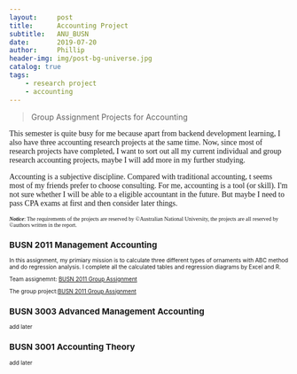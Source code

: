 ```yaml
---
layout:     post
title:      Accounting Project
subtitle:   ANU_BUSN
date:       2019-07-20
author:     Phillip
header-img: img/post-bg-universe.jpg
catalog: true
tags:
    - research project
    - accounting
---
```



> Group Assignment Projects for Accounting

<font face="Times New Roman">
This semester is quite busy for me because apart from backend development learning, I also have three accounting research projects at the same time. Now, since most of research projects have completed, I want to sort out all my current individual and group research accounting projects, maybe I will add more in my further studying.  <br> 

Accounting is a subjective discipline. Compared with traditional accounting, t seems most of my friends prefer to choose consulting. For me, accounting is a tool (or skill). I'm not sure whether I will be able to a eligible accountant in the future. But maybe I need to pass CPA exams at first and then consider later things. </font><br />

<font size="1"><font face="Times New Roman">_**Notice**_: The requirements of the projects are reserved by ©Australian National University, the projects are all reserved by ©authors written in the report.</font><br />

## BUSN 2011 Management Accounting

In this assignment, my primiary mission is to calculate three different types of ornaments with ABC method and do regression analysis. I complete all the calculated tables and regression diagrams by Excel and R.

Team assignemnt: <a href="https://raw.githubusercontent.com/u5656487/u5656487.github.io/master/img/Ass_2011_S1.pdf" target="_blank">BUSN 2011 Group Assignment</a>

The group project:<a href="https://raw.githubusercontent.com/u5656487/u5656487.github.io/master/img/BUSN2011_Group_Assignment.pdf" target="_blank">BUSN 2011 Group Assignment</a>


## BUSN 3003 Advanced Management Accounting

add later

## BUSN 3001 Accounting Theory

add later
